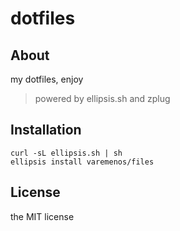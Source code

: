 # dotfiles

## About

my dotfiles, enjoy

> powered by ellipsis.sh and zplug

## Installation

```
curl -sL ellipsis.sh | sh
ellipsis install varemenos/files
```

## License

the MIT license
